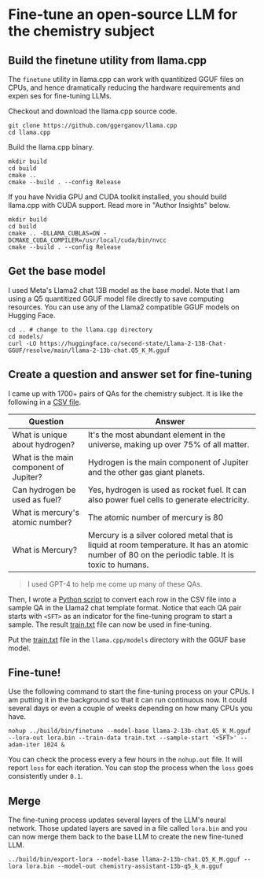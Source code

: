 # Fine-tune an open-source LLM for the chemistry subject

## Build the finetune utility from llama.cpp

The `finetune` utility in llama.cpp can work with quantitized GGUF files on CPUs, and hence dramatically reducing the hardware requirements and expen
ses for fine-tuning LLMs.

Checkout and download the llama.cpp source code.

```
git clone https://github.com/ggerganov/llama.cpp
cd llama.cpp
```

Build the llama.cpp binary.

```
mkdir build
cd build
cmake ..
cmake --build . --config Release
```

If you have Nvidia GPU and CUDA toolkit installed, you should build llama.cpp with CUDA support. Read more in "Author Insights" below.

```
mkdir build
cd build
cmake .. -DLLAMA_CUBLAS=ON -DCMAKE_CUDA_COMPILER=/usr/local/cuda/bin/nvcc
cmake --build . --config Release
```

## Get the base model

I used Meta's Llama2 chat 13B model as the base model. Note that I am using a Q5 quantitized GGUF model file directly to save computing resources. You can use any of the Llama2 compatible GGUF models on Hugging Face.

```
cd .. # change to the llama.cpp directory
cd models/
curl -LO https://huggingface.co/second-state/Llama-2-13B-Chat-GGUF/resolve/main/llama-2-13b-chat.Q5_K_M.gguf
```

## Create a question and answer set for fine-tuning

I came up with 1700+ pairs of QAs for the chemistry subject. It is like the following in a [CSV file](train.csv).

Question | Answer
----- | -------
What is unique about hydrogen? | It's the most abundant element in the universe, making up over 75% of all matter.
What is the main component of Jupiter? | Hydrogen is the main component of Jupiter and the other gas giant planets.
Can hydrogen be used as fuel? | Yes, hydrogen is used as rocket fuel. It can also power fuel cells to generate electricity.
What is mercury's atomic number? | The atomic number of mercury is 80
What is Mercury? | Mercury is a silver colored metal that is liquid at room temperature. It has an atomic number of 80 on the periodic table. It is toxic to humans.


> I used GPT-4 to help me come up many of these QAs.


Then, I wrote a [Python script](convert.py) to convert each row in the CSV file into a sample QA in the Llama2 chat template format. Notice that each QA pair starts with `<SFT>` as an indicator for the fine-tuning program to start a sample. The result [train.txt](train.txt) file can now be used in fine-tuning.

Put the [train.txt](train.txt) file in the `llama.cpp/models` directory with the GGUF base model.

## Fine-tune!

Use the following command to start the fine-tuning process on your CPUs. I am putting it in the background so that it can run continuous now.
It could several days or even a couple of weeks depending on how many CPUs you have.

```
nohup ../build/bin/finetune --model-base llama-2-13b-chat.Q5_K_M.gguf --lora-out lora.bin --train-data train.txt --sample-start '<SFT>' --adam-iter 1024 &
```

You can check the process every a few hours in the `nohup.out` file. It will report `loss` for each iteration. You can stop the process when the `loss` goes consistently under `0.1`.


## Merge

The fine-tuning process updates several layers of the LLM's neural network. Those updated layers are saved in a file called `lora.bin` and you can now merge them back to the base LLM to create the new fine-tuned LLM.

```
../build/bin/export-lora --model-base llama-2-13b-chat.Q5_K_M.gguf --lora lora.bin --model-out chemistry-assistant-13b-q5_k_m.gguf
```



